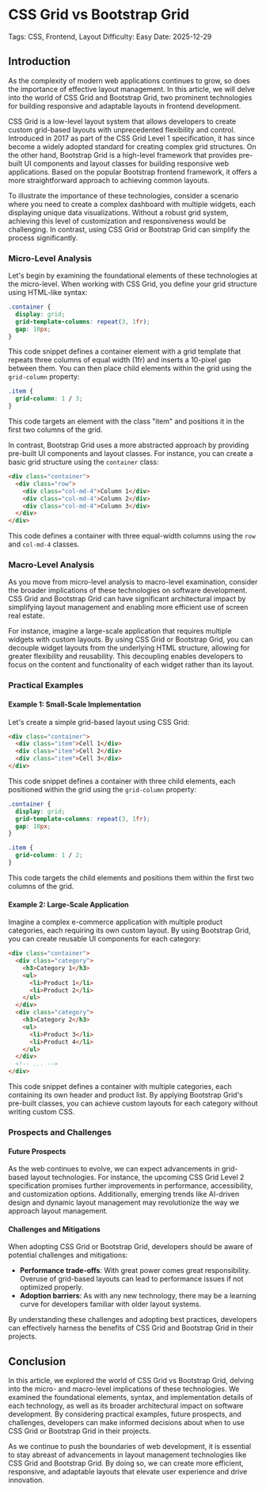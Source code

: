 # CSS Grid vs Bootstrap Grid
Tags: CSS, Frontend, Layout
Difficulty: Easy
Date: 2025-12-29

## Introduction

As the complexity of modern web applications continues to grow, so does the importance of effective layout management. In this article, we will delve into the world of CSS Grid and Bootstrap Grid, two prominent technologies for building responsive and adaptable layouts in frontend development.

CSS Grid is a low-level layout system that allows developers to create custom grid-based layouts with unprecedented flexibility and control. Introduced in 2017 as part of the CSS Grid Level 1 specification, it has since become a widely adopted standard for creating complex grid structures. On the other hand, Bootstrap Grid is a high-level framework that provides pre-built UI components and layout classes for building responsive web applications. Based on the popular Bootstrap frontend framework, it offers a more straightforward approach to achieving common layouts.

To illustrate the importance of these technologies, consider a scenario where you need to create a complex dashboard with multiple widgets, each displaying unique data visualizations. Without a robust grid system, achieving this level of customization and responsiveness would be challenging. In contrast, using CSS Grid or Bootstrap Grid can simplify the process significantly.

### Micro-Level Analysis

Let's begin by examining the foundational elements of these technologies at the micro-level. When working with CSS Grid, you define your grid structure using HTML-like syntax:
```css
.container {
  display: grid;
  grid-template-columns: repeat(3, 1fr);
  gap: 10px;
}
```
This code snippet defines a container element with a grid template that repeats three columns of equal width (1fr) and inserts a 10-pixel gap between them. You can then place child elements within the grid using the `grid-column` property:
```css
.item {
  grid-column: 1 / 3;
}
```
This code targets an element with the class "item" and positions it in the first two columns of the grid.

In contrast, Bootstrap Grid uses a more abstracted approach by providing pre-built UI components and layout classes. For instance, you can create a basic grid structure using the `container` class:
```html
<div class="container">
  <div class="row">
    <div class="col-md-4">Column 1</div>
    <div class="col-md-4">Column 2</div>
    <div class="col-md-4">Column 3</div>
  </div>
</div>
```
This code defines a container with three equal-width columns using the `row` and `col-md-4` classes.

### Macro-Level Analysis

As you move from micro-level analysis to macro-level examination, consider the broader implications of these technologies on software development. CSS Grid and Bootstrap Grid can have significant architectural impact by simplifying layout management and enabling more efficient use of screen real estate.

For instance, imagine a large-scale application that requires multiple widgets with custom layouts. By using CSS Grid or Bootstrap Grid, you can decouple widget layouts from the underlying HTML structure, allowing for greater flexibility and reusability. This decoupling enables developers to focus on the content and functionality of each widget rather than its layout.

### Practical Examples

#### Example 1: Small-Scale Implementation

Let's create a simple grid-based layout using CSS Grid:
```html
<div class="container">
  <div class="item">Cell 1</div>
  <div class="item">Cell 2</div>
  <div class="item">Cell 3</div>
</div>
```
This code snippet defines a container with three child elements, each positioned within the grid using the `grid-column` property:
```css
.container {
  display: grid;
  grid-template-columns: repeat(3, 1fr);
  gap: 10px;
}

.item {
  grid-column: 1 / 2;
}
```
This code targets the child elements and positions them within the first two columns of the grid.

#### Example 2: Large-Scale Application

Imagine a complex e-commerce application with multiple product categories, each requiring its own custom layout. By using Bootstrap Grid, you can create reusable UI components for each category:
```html
<div class="container">
  <div class="category">
    <h3>Category 1</h3>
    <ul>
      <li>Product 1</li>
      <li>Product 2</li>
    </ul>
  </div>
  <div class="category">
    <h3>Category 2</h3>
    <ul>
      <li>Product 3</li>
      <li>Product 4</li>
    </ul>
  </div>
  <!-- ... -->
</div>
```
This code snippet defines a container with multiple categories, each containing its own header and product list. By applying Bootstrap Grid's pre-built classes, you can achieve custom layouts for each category without writing custom CSS.

### Prospects and Challenges

#### Future Prospects

As the web continues to evolve, we can expect advancements in grid-based layout technologies. For instance, the upcoming CSS Grid Level 2 specification promises further improvements in performance, accessibility, and customization options. Additionally, emerging trends like AI-driven design and dynamic layout management may revolutionize the way we approach layout management.

#### Challenges and Mitigations

When adopting CSS Grid or Bootstrap Grid, developers should be aware of potential challenges and mitigations:

* **Performance trade-offs**: With great power comes great responsibility. Overuse of grid-based layouts can lead to performance issues if not optimized properly.
* **Adoption barriers**: As with any new technology, there may be a learning curve for developers familiar with older layout systems.

By understanding these challenges and adopting best practices, developers can effectively harness the benefits of CSS Grid and Bootstrap Grid in their projects.

## Conclusion

In this article, we explored the world of CSS Grid vs Bootstrap Grid, delving into the micro- and macro-level implications of these technologies. We examined the foundational elements, syntax, and implementation details of each technology, as well as its broader architectural impact on software development. By considering practical examples, future prospects, and challenges, developers can make informed decisions about when to use CSS Grid or Bootstrap Grid in their projects.

As we continue to push the boundaries of web development, it is essential to stay abreast of advancements in layout management technologies like CSS Grid and Bootstrap Grid. By doing so, we can create more efficient, responsive, and adaptable layouts that elevate user experience and drive innovation.